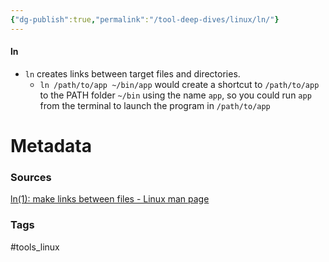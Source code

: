 ```yaml
---
{"dg-publish":true,"permalink":"/tool-deep-dives/linux/ln/"}
---
```


#### ln
- `ln` creates links between target files and directories.
	- `ln /path/to/app ~/bin/app` would create a shortcut to `/path/to/app` to the PATH folder `~/bin` using the name `app`, so you could run `app` from the terminal to launch the program in `/path/to/app`






# Metadata

### Sources
[ln(1): make links between files - Linux man page](https://linux.die.net/man/1/ln)
### Tags
#tools_linux 
